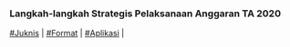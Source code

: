 <link rel="stylesheet" href="https://unpkg.com/sakura.css/css/sakura.css" type="text/css">


### Langkah-langkah Strategis Pelaksanaan Anggaran TA 2020

[#Juknis](#juknis) | [#Format](/lls20/format) | [#Aplikasi](#aplikasi) | 
